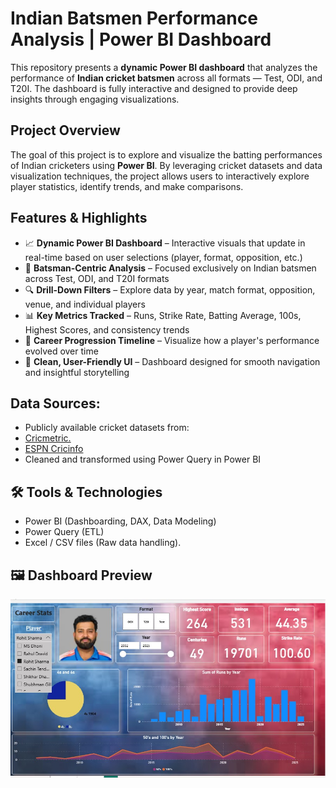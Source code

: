 # Indian Batsmen Performance Analysis | Power BI Dashboard

This repository presents a **dynamic Power BI dashboard** that analyzes the performance of **Indian cricket batsmen** across all formats — Test, ODI, and T20I. The dashboard is fully interactive and designed to provide deep insights through engaging visualizations.

##  Project Overview

The goal of this project is to explore and visualize the batting performances of Indian cricketers using **Power BI**. By leveraging cricket datasets and data visualization techniques, the project allows users to interactively explore player statistics, identify trends, and make comparisons.

##  Features & Highlights

- 📈 **Dynamic Power BI Dashboard** – Interactive visuals that update in real-time based on user selections (player, format, opposition, etc.)
- 🏏 **Batsman-Centric Analysis** – Focused exclusively on Indian batsmen across Test, ODI, and T20I formats
- 🔍 **Drill-Down Filters** – Explore data by year, match format, opposition, venue, and individual players
- 📊 **Key Metrics Tracked** – Runs, Strike Rate, Batting Average, 100s, Highest Scores, and consistency trends
- 📅 **Career Progression Timeline** – Visualize how a player's performance evolved over time
- 📌 **Clean, User-Friendly UI** – Dashboard designed for smooth navigation and insightful storytelling

##  Data Sources:

- Publicly available cricket datasets from:
- [Cricmetric.](http://cricmetric.com/playerstats.py?player=SR%20Tendulkar&format=all&role=all)
- [ESPN Cricinfo](https://www.espncricinfo.com/)
- Cleaned and transformed using Power Query in Power BI


## 🛠️ Tools & Technologies
- Power BI (Dashboarding, DAX, Data Modeling)
- Power Query (ETL)
- Excel / CSV files (Raw data handling).

## 🖼️ Dashboard Preview

![Dashboard Preview](https://github.com/Priyanshu8808/IndianCricketAnalytics/blob/main/Cricket.jpg)



